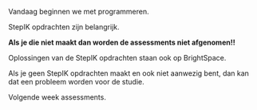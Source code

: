 Vandaag beginnen we met programmeren.

StepIK opdrachten zijn belangrijk. 

**Als je die niet maakt dan worden de assessments niet afgenomen!!**

Oplossingen van de StepIK opdrachten staan ook op BrightSpace.

Als je geen StepIK opdrachten maakt en ook niet aanwezig bent, dan kan dat een probleem worden voor de studie.

Volgende week assessments.
